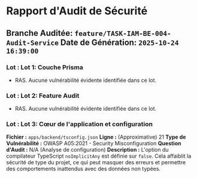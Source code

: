 # Rapport d'Audit de Sécurité
**Branche Auditée:** `feature/TASK-IAM-BE-004-Audit-Service`
**Date de Génération:** `2025-10-24 16:39:00`
---

### Lot : Lot 1: Couche Prisma

- RAS. Aucune vulnérabilité évidente identifiée dans ce lot.

### Lot : Lot 2: Feature Audit

- RAS. Aucune vulnérabilité évidente identifiée dans ce lot.

### Lot : Lot 3: Cœur de l'application et configuration

**Fichier :** `apps/backend/tsconfig.json`
**Ligne :** (Approximative) 21
**Type de Vulnérabilité :** OWASP A05:2021 - Security Misconfiguration
**Question d'Audit :** N/A (Analyse de configuration)
**Description :** L'option du compilateur TypeScript `noImplicitAny` est définie sur `false`. Cela affaiblit la sécurité de type du projet, ce qui peut masquer des erreurs et permettre des comportements inattendus avec des données non typées.

